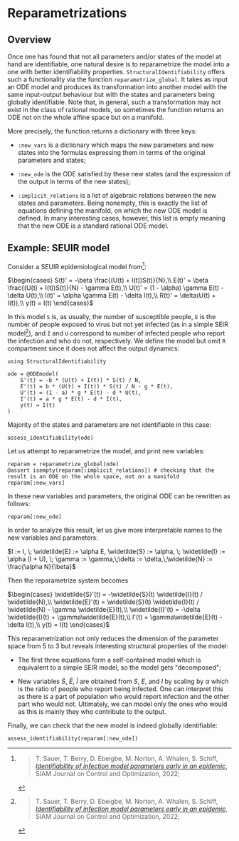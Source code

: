 # Reparametrizations

## Overview

Once one has found that not all parameters and/or states of the model at hand are identifiable, one natural desire is to
reparametrize the model into a one with better identifiability properties.
`StructuralIdentifiability` offers such a functionality via the function `reparametrize_global`.
It takes as input an ODE model and produces its transformation into another model with the same
input-output behaviour but with the states and parameters being globally identifiable.
Note that, in general, such a transformation may not exist in the class of rational models,
so sometimes the function returns an ODE not on the whole affine space but on a manifold.

More precisely, the function returns a dictionary with three keys:

  - `:new_vars` is a dictionary which maps the new parameters and new states into the formulas expressing them in terms of the original parameters and states;

  - `:new_ode` is the ODE satisfied by these new states (and the expression of the output in terms of the new states);
  - `:implicit_relations` is a list of algebraic relations between the new states and parameters. Being nonempty, this is exactly the list of equations defining the manifold, on which the new ODE model is defined. In many interesting  cases, however, this list is empty meaning that the new ODE is a standard rational ODE model.

## Example: SEUIR model

Consider a SEUIR epidemiological model from[^1]:

$\begin{cases}
S(t)' = -\beta \frac{(U(t) + I(t))S(t)}{N},\\
E(t)' = \beta \frac{(U(t) + I(t))S(t)}{N} - \gamma E(t),\\
U(t)' = (1 - \alpha) \gamma E(t) - \delta U(t),\\
I(t)' = \alpha \gamma E(t) - \delta I(t),\\
R(t)' = \delta(U(t) + I(t)),\\
y(t) = I(t)
\end{cases}$

In this model `S` is, as usually, the number of susceptible people, `E` is the number of people exposed to virus but not yet infected
(as in a simple SEIR model[^1]), and `I` and `U` correspond to number of infected people who report the infection and who do not, respectively.
We define the model but omit `R` compartment since it does not affect the output dynamics:

```@example seuir
using StructuralIdentifiability

ode = @ODEmodel(
    S'(t) = -b * (U(t) + I(t)) * S(t) / N,
    E'(t) = b * (U(t) + I(t)) * S(t) / N - g * E(t),
    U'(t) = (1 - a) * g * E(t) - d * U(t),
    I'(t) = a * g * E(t) - d * I(t),
    y(t) = I(t)
)
```

Majority of the states and parameters are not identifiable in this case:

```@example seuir
assess_identifiability(ode)
```

Let us attempt to reparametrize the model, and print new variables:

```@example seuir
reparam = reparametrize_global(ode)
@assert isempty(reparam[:implicit_relations]) # checking that the result is an ODE on the whole space, not on a manifold
reparam[:new_vars]
```

In these new variables and parameters, the original ODE can be rewritten as follows:

```@example seuir
reparam[:new_ode]
```

In order to analyze this result, let us give more interpretable names to the new variables and parameters:

$I := I, \; \widetilde{E} := \alpha E, \widetilde{S} := \alpha, \; \widetilde{I} := \alpha (I + U), \; \gamma := \gamma,\;\delta := \delta,\;\widetilde{N} := \frac{\alpha N}{\beta}$

Then the reparametrize system becomes

$\begin{cases}
\widetilde{S}'(t) = -\widetilde{S}(t) \widetilde{I}(t) / \widetilde{N},\\
\widetilde{E}'(t) = \widetilde{S}(t) \widetilde{I}(t) / \widetilde{N} - \gamma \widetilde{E}(t),\\
\widetilde{I}'(t) = -\delta \widetilde{I}(t) + \gamma\widetilde{E}(t),\\
I'(t) = \gamma\widetilde{E}(t) - \delta I(t),\\
y(t) = I(t)
\end{cases}$

This reparametrization not only reduces the dimension of the parameter space from 5 to 3 but reveals interesting structural properties of the model:

  - The first three equations form a self-contained model which is equivalent to a simple SEIR model, so the model gets "decomposed";

  - New variables $\widetilde{S}$, $\widetilde{E}$, $\widetilde{I}$ are obtained from $S$, $E$, and $I$ by scaling by $\alpha$ which is the ratio of people who report being infected. One can interpret this as there is a part of population who would report infection and the other part who would not. Ultimately, we can model only the ones who would as this is mainly they who contribute to the output.

Finally, we can check that the new model is indeed globally identifiable:

```@example seuir
assess_identifiability(reparam[:new_ode])
```

[^1]: > T. Sauer, T. Berry, D. Ebeigbe, M. Norton, A. Whalen, S. Schiff, [*Identifiability of infection model parameters early in an epidemic*](https://doi.org/10.1137/20m1353289), SIAM Journal on Control and Optimization, 2022;
